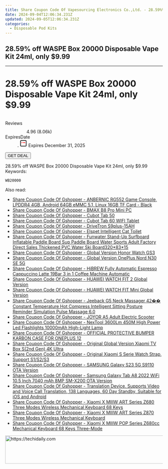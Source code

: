 ```yaml
---
title: Share Coupon Code Of Vapesourcing Electronics Co.,Ltd. - 28.59%% Off WASPE Box 20000 Disposable Vape Kit 24Ml, only $9.99
date: 2024-09-04T12:06:34.231Z
updated: 2024-09-05T12:06:34.231Z
categories:
  - Disposable Pod Kits
---
```


## 28.59% off WASPE Box 20000 Disposable Vape Kit 24ml, only $9.99

<hr>
<main class="px-4 py-6 sm:p-6 md:px-8 md:py-10">
  <div class="mx-auto grid max-w-4xl grid-cols-1 lg:max-w-5xl lg:grid-cols-2 lg:gap-x-20">
    <div class="relative col-start-1 row-start-1 flex flex-col-reverse rounded-lg bg-gradient-to-t from-black/75 via-black/0 p-3 sm:row-start-2 sm:bg-none sm:p-0 lg:row-start-1">
      <h1 class="mt-1 text-lg font-semibold text-white sm:text-slate-900 md:text-2xl dark:sm:text-white">28.59% off WASPE Box 20000 Disposable Vape Kit 24ml, only $9.99</h1>
    </div>
        <div class="col-start-1 col-end-3 row-start-1 grid gap-4 sm:mb-6 sm:grid-cols-4 lg:col-start-2 lg:row-span-6 lg:row-end-6 lg:mb-0 lg:gap-6">
      <img src="https://static.shareasale.com/image/90958/deal/WASPEBox20000DisposableVapeKit24ml.png" alt="" class="h-60 w-full rounded-lg object-cover sm:col-span-2 sm:h-52 lg:col-span-full" loading="lazy" />
    </div>
        <dl class="row-start-2 mt-4 flex items-center text-xs font-medium sm:row-start-3 sm:mt-1 md:mt-2.5 lg:row-start-2">
      <dt class="sr-only">Reviews</dt>
      <dd class="flex items-center text-indigo-600 dark:text-indigo-400">
        <svg width="24" height="24" fill="none" aria-hidden="true" class="mr-1 stroke-current dark:stroke-indigo-500">
          <path d="m12 5 2 5h5l-4 4 2.103 5L12 16l-5.103 3L9 14l-4-4h5l2-5Z" stroke-width="2" stroke-linecap="round" stroke-linejoin="round" />
        </svg>
        <span>4.96 <span class="font-normal text-slate-400">(8.06k)</span></span>
      </dd>
      <dt class="sr-only">ExpiresDate</dt>
      <dd class="flex items-center">
        <svg width="2" height="2" aria-hidden="true" fill="currentColor" class="mx-3 text-slate-300">
          <circle cx="1" cy="1" r="1" />
        </svg>
        <svg width="24" height="24" viewBox="0 0 24 24" fill="none" stroke="currentColor" stroke-width="2">
          <rect x="3" y="3" width="18" height="18" rx="2" fill="#fff" />
          <path d="M6 10L18 10" stroke="red" stroke-width="2" fill="none" />
          <path d="M10 6L10 18" stroke="#fff" stroke-width="2" fill="none" />
        </svg>
        Expires December 31, 2025      </dd>
    </dl>
    <div class="col-start-1 row-start-3 mt-4 self-center sm:col-start-2 sm:row-span-2 sm:row-start-2 sm:mt-0 lg:col-start-1 lg:row-start-3 lg:row-end-4 lg:mt-6">
      <button type="button" onClick="javascript:window.open(decodeURIComponent('https%3A%2F%2Fwww.shareasale.com%2Fu.cfm%3Fd%3D1202211%26m%3D90958%26u%3D4338022'), '_blank');void(0);" class="rounded-lg bg-red-600 px-3 py-2 text-sm font-medium leading-6 text-white">GET DEAL</button>
    </div>
    <p class="col-start-1 mt-4 text-sm leading-6 sm:col-span-2 lg:col-span-1 lg:row-start-4 lg:mt-6 dark:text-slate-400">28.59% off WASPE Box 20000 Disposable Vape Kit 24ml, only $9.99 Keywords: </p>
    <p class="mt-4">
      <code class="bg-purple-900 p-4 text-sm font-bold tracking-widest text-white">WB20000</code>
    </p>
  </div>
</main>
<span class="atpl-alsoreadstyle">Also read:</span>
<div><ul>
<li><a href="https://coupons.techidaily.com/coupon-1118300-share-97331-sale/"><u>Share Coupon Code Of Gshopper - ANBERNIC RG552 Game Console, LPDDR4 4GB, Android 64GB eMMC 5.1, Linux 16GB TF Card - Black</u></a></li>
<li><a href="https://coupons.techidaily.com/coupon-1118304-share-97331-sale/"><u>Share Coupon Code Of Gshopper - BMAX B8 Pro Mini PC</u></a></li>
<li><a href="https://coupons.techidaily.com/coupon-1118293-share-97331-sale/"><u>Share Coupon Code Of Gshopper - Cubot Tab 50</u></a></li>
<li><a href="https://coupons.techidaily.com/coupon-1118294-share-97331-sale/"><u>Share Coupon Code Of Gshopper - Cubot Tab 60 WIFI Tablet</u></a></li>
<li><a href="https://coupons.techidaily.com/coupon-1118290-share-97331-sale/"><u>Share Coupon Code Of Gshopper - DriveTron S9plus-15AH</u></a></li>
<li><a href="https://coupons.techidaily.com/coupon-1118312-share-97331-sale/"><u>Share Coupon Code Of Gshopper - Elspet Intelligent Cat Toilet</u></a></li>
<li><a href="https://coupons.techidaily.com/coupon-1118303-share-97331-sale/"><u>Share Coupon Code Of Gshopper - Funwater Stand-Up Surfboard Inflatable Paddle Board Sup Paddle Board Water Sports Adult Factory Direct Sales Thickened PVC Water Ski Board320*83*15</u></a></li>
<li><a href="https://coupons.techidaily.com/coupon-1118297-share-97331-sale/"><u>Share Coupon Code Of Gshopper - Global Version Honor Watch GS3</u></a></li>
<li><a href="https://coupons.techidaily.com/coupon-1118308-share-97331-sale/"><u>Share Coupon Code Of Gshopper - Global Version OnePlus Nord N30 SE 5G</u></a></li>
<li><a href="https://coupons.techidaily.com/coupon-1118305-share-97331-sale/"><u>Share Coupon Code Of Gshopper - HiBREW Fully Automatic Espresso Cappuccino Latte 19Bar 3 in 1 Coffee Machine Automatic</u></a></li>
<li><a href="https://coupons.techidaily.com/coupon-1118296-share-97331-sale/"><u>Share Coupon Code Of Gshopper - HUAWEI WATCH FIT 2 Global Version</u></a></li>
<li><a href="https://coupons.techidaily.com/coupon-1118295-share-97331-sale/"><u>Share Coupon Code Of Gshopper - HUAWEI WATCH FIT Mini Global Version</u></a></li>
<li><a href="https://coupons.techidaily.com/coupon-1118307-share-97331-sale/"><u>Share Coupon Code Of Gshopper - Jeeback G5 Neck Massager 42�� Constant Temperature Hot Compress Intelligent Sitting Posture Reminder Simulation Pulse Massage 6.0</u></a></li>
<li><a href="https://coupons.techidaily.com/coupon-1118310-share-97331-sale/"><u>Share Coupon Code Of Gshopper - JOYOR A5 Adult Electric Scooter</u></a></li>
<li><a href="https://coupons.techidaily.com/coupon-1118359-share-97331-sale/"><u>Share Coupon Code Of Gshopper - NexTool 3600Lm 450M High Power Led Flashlights 10000mAh High-Light Lamp</u></a></li>
<li><a href="https://coupons.techidaily.com/coupon-1118309-share-97331-sale/"><u>Share Coupon Code Of Gshopper - OFFICIAL PROTECTIVE BUMPER KARBON CASE FOR ONEPLUS 12</u></a></li>
<li><a href="https://coupons.techidaily.com/coupon-1118302-share-97331-sale/"><u>Share Coupon Code Of Gshopper - Original Global Version Xiaomi TV Box S(2nd Gen) 4K Ultra</u></a></li>
<li><a href="https://coupons.techidaily.com/coupon-1118306-share-97331-sale/"><u>Share Coupon Code Of Gshopper - Original Xiaomi S Serie Watch Strap, Support S1/S2/S3</u></a></li>
<li><a href="https://coupons.techidaily.com/coupon-1118292-share-97331-sale/"><u>Share Coupon Code Of Gshopper - SAMSUNG Galaxy S23 5G S9110 OTA Version</u></a></li>
<li><a href="https://coupons.techidaily.com/coupon-1118291-share-97331-sale/"><u>Share Coupon Code Of Gshopper - Samsung Galaxy Tab A8 2022 WiFi 10.5 Inch 7040 mAh 8MP SM-X200 OTA Version</u></a></li>
<li><a href="https://coupons.techidaily.com/coupon-1118311-share-97331-sale/"><u>Share Coupon Code Of Gshopper - Translation Device, Supports Video and Voice Call Translation, 138 Languages, 60 Day Standby, Suitable for iOS and Android</u></a></li>
<li><a href="https://coupons.techidaily.com/coupon-1118298-share-97331-sale/"><u>Share Coupon Code Of Gshopper - Xiaomi X MIIIW ART Series Z680 Three Modes Wireless Mechanical Keyboard 68 Keys</u></a></li>
<li><a href="https://coupons.techidaily.com/coupon-1118299-share-97331-sale/"><u>Share Coupon Code Of Gshopper - Xiaomi X MIIIW ART Series Z870 Three Modes Wireless Mechanical Keyboard</u></a></li>
<li><a href="https://coupons.techidaily.com/coupon-1118301-share-97331-sale/"><u>Share Coupon Code Of Gshopper - Xiaomi X MIIIW POP Series Z680cc Mechanical Keyboard 68 Keys Three-Mode</u></a></li>
</ul></div>

<ins class="adsbygoogle"
      style="display:block"
      data-ad-client="ca-pub-7571918770474297"
      data-ad-slot="8358498916"
      data-ad-format="auto"
      data-full-width-responsive="true"></ins>
<!-- affiliate ads begin -->
<a href="https://aligracehair.sjv.io/c/5597632/2012420/19272" target="_top" id="2012420">
  <img src="//a.impactradius-go.com/display-ad/19272-2012420" border="0" alt="https://techidaily.com" width="728" height="90"/>
</a>
<img height="0" width="0" src="https://aligracehair.sjv.io/i/5597632/2012420/19272" style="position:absolute;visibility:hidden;" border="0" />
<!-- affiliate ads end -->